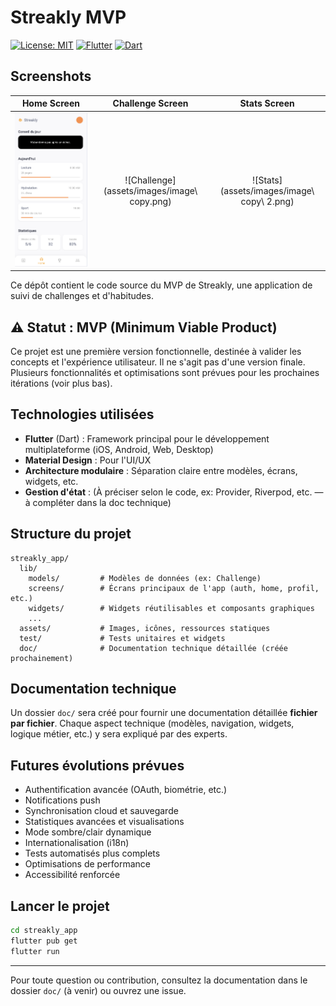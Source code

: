 # Streakly MVP

[![License: MIT](https://img.shields.io/badge/License-MIT-yellow.svg)](https://opensource.org/licenses/MIT)
[![Flutter](https://img.shields.io/badge/Flutter-3.0+-blue.svg)](https://flutter.dev/)
[![Dart](https://img.shields.io/badge/Dart-3.0+-blue.svg)](https://dart.dev/)

## Screenshots

| Home Screen | Challenge Screen | Stats Screen |
|:-----------:|:----------------:|:------------:|
| ![Home](assets/images/image.png) | ![Challenge](assets/images/image\ copy.png) | ![Stats](assets/images/image\ copy\ 2.png) |

Ce dépôt contient le code source du MVP de Streakly, une application de suivi de challenges et d'habitudes.

## ⚠️ Statut : MVP (Minimum Viable Product)
Ce projet est une première version fonctionnelle, destinée à valider les concepts et l'expérience utilisateur. Il ne s'agit pas d'une version finale. Plusieurs fonctionnalités et optimisations sont prévues pour les prochaines itérations (voir plus bas).

## Technologies utilisées
- **Flutter** (Dart) : Framework principal pour le développement multiplateforme (iOS, Android, Web, Desktop)
- **Material Design** : Pour l'UI/UX
- **Architecture modulaire** : Séparation claire entre modèles, écrans, widgets, etc.
- **Gestion d'état** : (À préciser selon le code, ex: Provider, Riverpod, etc. — à compléter dans la doc technique)

## Structure du projet
```
streakly_app/
  lib/
    models/         # Modèles de données (ex: Challenge)
    screens/        # Écrans principaux de l'app (auth, home, profil, etc.)
    widgets/        # Widgets réutilisables et composants graphiques
    ...
  assets/           # Images, icônes, ressources statiques
  test/             # Tests unitaires et widgets
  doc/              # Documentation technique détaillée (créée prochainement)
```

## Documentation technique
Un dossier `doc/` sera créé pour fournir une documentation détaillée **fichier par fichier**. Chaque aspect technique (modèles, navigation, widgets, logique métier, etc.) y sera expliqué par des experts.

## Futures évolutions prévues
- Authentification avancée (OAuth, biométrie, etc.)
- Notifications push
- Synchronisation cloud et sauvegarde
- Statistiques avancées et visualisations
- Mode sombre/clair dynamique
- Internationalisation (i18n)
- Tests automatisés plus complets
- Optimisations de performance
- Accessibilité renforcée

## Lancer le projet
```sh
cd streakly_app
flutter pub get
flutter run
```

---

Pour toute question ou contribution, consultez la documentation dans le dossier `doc/` (à venir) ou ouvrez une issue.